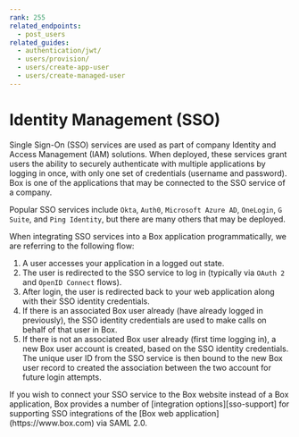 ```yaml
---
rank: 255
related_endpoints:
  - post_users
related_guides:
  - authentication/jwt/
  - users/provision/
  - users/create-app-user
  - users/create-managed-user
---
```


# Identity Management (SSO)

Single Sign-On (SSO) services are used as part of company Identity and Access
Management (IAM) solutions. When deployed, these services grant users the
ability to securely authenticate with multiple applications by logging in once,
with only one set of credentials (username and password). Box is one of the
applications that may be connected to the SSO service of a company.

Popular SSO services include `Okta`, `Auth0`, `Microsoft Azure AD`, `OneLogin`,
`G Suite`, and `Ping Identity`, but there are many others that may be deployed.

When integrating SSO services into a Box application programmatically, we are
referring to the following flow:

1. A user accesses your application in a logged out state.
2. The user is redirected to the SSO service to log in (typically via `OAuth 2`
 and `OpenID Connect` flows).
3. After login, the user is redirected back to your web application along with
 their SSO identity credentials.
4. If there is an associated Box user already (have already logged in
 previously), the SSO identity credentials are used to make calls on behalf of
 that user in Box.
5. If there is not an associated Box user already (first time logging in), a
 new Box user account is created, based on the SSO identity credentials. The
 unique user ID from the SSO service is then bound to the new Box user record
 to created the association between the two account for future login attempts.

<Message notice>
  If you wish to connect your SSO service to the Box website instead of a Box
  application, Box provides a number of [integration options][sso-support] for
  supporting SSO integrations of the [Box web application](https://www.box.com)
  via SAML 2.0.
</Message>

[sso-support]: https://support.box.com/hc/en-us/articles/360043696514-Setting-Up-Single-Sign-On-SSO-for-your-Enterprise